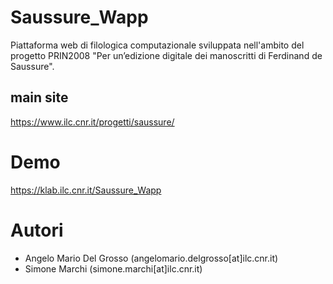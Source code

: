 # Saussure_Wapp
Piattaforma web di filologica computazionale sviluppata nell'ambito del progetto PRIN2008 "Per un’edizione digitale dei manoscritti di Ferdinand de Saussure".
## main site
https://www.ilc.cnr.it/progetti/saussure/

# Demo
https://klab.ilc.cnr.it/Saussure_Wapp
# Autori
* Angelo Mario Del Grosso (angelomario.delgrosso[at]ilc.cnr.it)
* Simone Marchi (simone.marchi[at]ilc.cnr.it)
